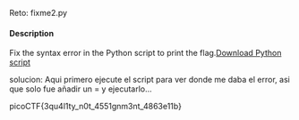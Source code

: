 Reto: fixme2.py
#### Description

Fix the syntax error in the Python script to print the flag.[Download Python script](https://artifacts.picoctf.net/c/5/fixme2.py)

solucion:
Aqui primero ejecute el script para ver donde me daba el error, asi que solo fue añadir un = y ejecutarlo...


picoCTF{3qu4l1ty_n0t_4551gnm3nt_4863e11b}